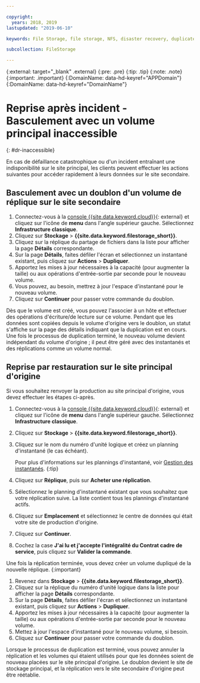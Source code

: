 ```yaml
---

copyright:
  years: 2018, 2019
lastupdated: "2019-06-10"

keywords: File Storage, file storage, NFS, disaster recovery, duplicate volume, replica volume, failover, failback,

subcollection: FileStorage

---
```

{:external: target="_blank" .external}
{:pre: .pre}
{:tip: .tip}
{:note: .note}
{:important: .important}
{:DomainName: data-hd-keyref="APPDomain"}
{:DomainName: data-hd-keyref="DomainName"}


# Reprise après incident - Basculement avec un volume principal inaccessible
{: #dr-inaccessible}

En cas de défaillance catastrophique ou d'un incident entraînant une indisponibilité sur le site principal, les clients peuvent effectuer les actions suivantes pour accéder rapidement à leurs données sur le site secondaire.

## Basculement avec un doublon d'un volume de réplique sur le site secondaire

1. Connectez-vous à la [console {{site.data.keyword.cloud}}](https://{DomainName}/){: external} et cliquez sur l'icône de **menu** dans l'angle supérieur gauche. Sélectionnez **Infrastructure classique**.
2. Cliquez sur **Stockage** > **{{site.data.keyword.filestorage_short}}**.
3. Cliquez sur la réplique du partage de fichiers dans la liste pour afficher la page **Détails** correspondante.
4. Sur la page **Détails**, faites défiler l'écran et sélectionnez un instantané existant, puis cliquez sur **Actions** > **Dupliquer**.
5. Apportez les mises à jour nécessaires à la capacité (pour augmenter la taille) ou aux opérations d'entrée-sortie par seconde pour le nouveau volume.
6. Vous pouvez, au besoin, mettrez à jour l'espace d'instantané pour le nouveau volume.
7. Cliquez sur **Continuer** pour passer votre commande du doublon.

Dès que le volume est créé, vous pouvez l'associer à un hôte et effectuer des opérations d'écriture/de lecture sur ce volume. Pendant que les données sont copiées depuis le volume d'origine vers le doublon, un statut s'affiche sur la page des détails indiquant que la duplication est en cours. Une fois le processus de duplication terminé, le nouveau volume devient indépendant du volume d'origine ; il peut être géré avec des instantanés et des réplications comme un volume normal.

## Reprise par restauration sur le site principal d'origine

Si vous souhaitez renvoyer la production au site principal d'origine, vous devez effectuer les étapes ci-après.

1. Connectez-vous à la [console {{site.data.keyword.cloud}}](https://{DomainName}/){: external} et cliquez sur l'icône de **menu** dans l'angle supérieur gauche. Sélectionnez **Infrastructure classique**.
2. Cliquez sur **Stockage** > **{{site.data.keyword.filestorage_short}}**.
3. Cliquez sur le nom du numéro d'unité logique et créez un planning d'instantané (le cas échéant).

   Pour plus d'informations sur les plannings d'instantané, voir [Gestion des instantanés](/docs/infrastructure/FileStorage?topic=FileStorage-managingSnapshots#addschedule).
   {:tip}
4. Cliquez sur **Réplique**, puis sur **Acheter une réplication**.
5. Sélectionnez le planning d'instantané existant que vous souhaitez que votre réplication suive. La liste contient tous les plannings d'instantané actifs.
6. Cliquez sur **Emplacement** et sélectionnez le centre de données qui était votre site de production d'origine.
7. Cliquez sur **Continuer**.
8. Cochez la case **J'ai lu et j'accepte l'intégralité du Contrat cadre de service**, puis cliquez sur **Valider la commande**.

Une fois la réplication terminée, vous devez créer un volume dupliqué de la nouvelle réplique.
{:important}

1. Revenez dans **Stockage** > **{{site.data.keyword.filestorage_short}}**.
2. Cliquez sur la réplique du numéro d'unité logique dans la liste pour afficher la page **Détails** correspondante.
3. Sur la page **Détails**, faites défiler l'écran et sélectionnez un instantané existant, puis cliquez sur **Actions** > **Dupliquer**.
4. Apportez les mises à jour nécessaires à la capacité (pour augmenter la taille) ou aux opérations d'entrée-sortie par seconde pour le nouveau volume.
5. Mettez à jour l'espace d'instantané pour le nouveau volume, si besoin.
6. Cliquez sur **Continuer** pour passer votre commande du doublon.

Lorsque le processus de duplication est terminé, vous pouvez annuler la réplication et les volumes qui étaient utilisés pour que les données soient de nouveau placées sur le site principal d'origine. Le doublon devient le site de stockage principal, et la réplication vers le site secondaire d'origine peut être réétablie.
